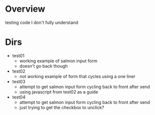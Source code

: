 # Overview
testing code I don't fully understand

# Dirs
* test01
    * working example of salmon input form
    * doesn't go back though
* test02
    * not working example of form that cycles using a one liner
* test03
    * attempt to get salmon input form cycling back to front after send
    * using javascript from test02 as a guide
* test04
    * attempt to get salmon input form cycling back to front after send
    * just trying to get the checkbox to unclick?